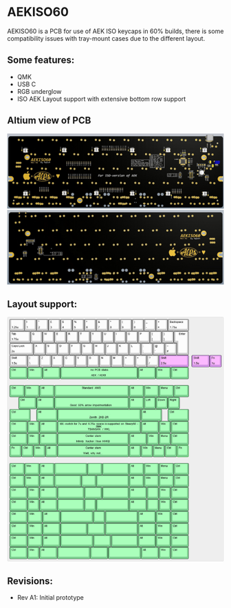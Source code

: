 # AEKISO60

AEKISO60 is a PCB for use of AEK ISO keycaps in 60% builds, there is some compatibility issues with tray-mount cases due to the different layout.

## Some features:
- QMK
- USB C
- RGB underglow
- ISO AEK Layout support with extensive bottom row support

## Altium view of PCB
![alt text](./readme-images/AEKISO60_Rev_A2_1.jpg "PCB View - Rev A")
![alt text](./readme-images/AEKISO60_Rev_A2_2.jpg "PCB View - Rev A")

## Layout support: 
![alt text](./readme-images/revA_layout_support.jpg "Layout support - Rev A")

## Revisions:
- Rev A1: Initial prototype
